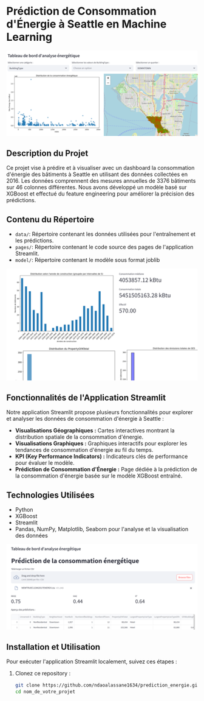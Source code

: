 # Prédiction de Consommation d'Énergie à Seattle en Machine Learning


![Dashboard Capture](captures/dashboard1.PNG)


## Description du Projet

Ce projet vise à prédire  et à visualiser avec un dashboard la consommation d'énergie des bâtiments à Seattle en utilisant des données collectées en 2016. Les données comprennent des mesures annuelles de 3376 bâtiments sur 46 colonnes différentes. Nous avons développé un modèle basé sur XGBoost et effectué du feature engineering pour améliorer la précision des prédictions.

## Contenu du Répertoire

- `data/`: Répertoire contenant les données utilisées pour l'entraînement et les prédictions.
- `pages/`: Répertoire contenant le code source des pages de l'application Streamlit.
- `model/`: Répertoire contenant le modèle sous format joblib

![Dashboard Capture](captures/dashboard2.PNG)


## Fonctionnalités de l'Application Streamlit

Notre application Streamlit propose plusieurs fonctionnalités pour explorer et analyser les données de consommation d'énergie à Seattle :

- **Visualisations Géographiques :** Cartes interactives montrant la distribution spatiale de la consommation d'énergie.
- **Visualisations Graphiques :** Graphiques interactifs pour explorer les tendances de consommation d'énergie au fil du temps.
- **KPI (Key Performance Indicators) :** Indicateurs clés de performance pour évaluer le modèle.
- **Prédiction de Consommation d'Énergie :** Page dédiée à la prédiction de la consommation d'énergie basée sur le modèle XGBoost entraîné.



## Technologies Utilisées

- Python
- XGBoost
- Streamlit
- Pandas, NumPy, Matplotlib, Seaborn pour l'analyse et la visualisation des données

![Dashboard Capture](captures/predict1.PNG)


## Installation et Utilisation

Pour exécuter l'application Streamlit localement, suivez ces étapes :

1. Clonez ce repository :

   ```bash
   git clone https://github.com/ndaoalassane1634/prediction_energie.git
   cd nom_de_votre_projet
